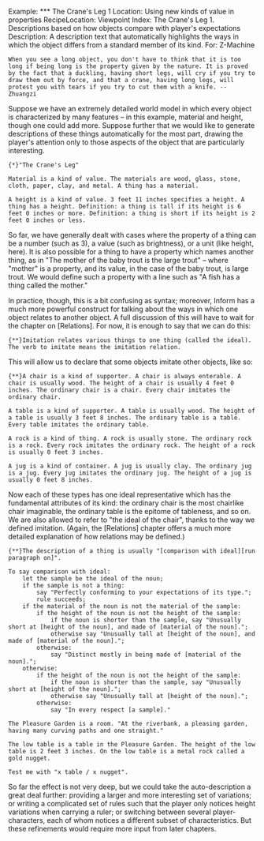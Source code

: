 Example: *** The Crane's Leg 1
Location: Using new kinds of value in properties
RecipeLocation: Viewpoint
Index: The Crane's Leg 1. Descriptions based on how objects compare with player's expectations
Description: A description text that automatically highlights the ways in which the object differs from a standard member of its kind.
For: Z-Machine

  

``` inform7
When you see a long object, you don't have to think that it is too long if being long is the property given by the nature. It is proved by the fact that a duckling, having short legs, will cry if you try to draw them out by force, and that a crane, having long legs, will protest you with tears if you try to cut them with a knife. -- Zhuangzi
```

  
Suppose we have an extremely detailed world model in which every object is characterized by many features – in this example, material and height, though one could add more. Suppose further that we would like to generate descriptions of these things automatically for the most part, drawing the player's attention only to those aspects of the object that are particularly interesting.

  

``` inform7
{*}"The Crane's Leg"

Material is a kind of value. The materials are wood, glass, stone, cloth, paper, clay, and metal. A thing has a material.

A height is a kind of value. 3 feet 11 inches specifies a height. A thing has a height. Definition: a thing is tall if its height is 6 feet 0 inches or more. Definition: a thing is short if its height is 2 feet 0 inches or less.
```

  
So far, we have generally dealt with cases where the property of a thing can be a number (such as 3), a value (such as brightness), or a unit (like height, here). It is also possible for a thing to have a property which names another thing, as in "The mother of the baby trout is the large trout" – where "mother" is a property, and its value, in the case of the baby trout, is large trout. We would define such a property with a line such as "A fish has a thing called the mother."

  
In practice, though, this is a bit confusing as syntax; moreover, Inform has a much more powerful construct for talking about the ways in which one object relates to another object. A full discussion of this will have to wait for the chapter on [Relations]. For now, it is enough to say that we can do this:

  

``` inform7
{**}Imitation relates various things to one thing (called the ideal). The verb to imitate means the imitation relation.
```

  
This will allow us to declare that some objects imitate other objects, like so:

  

``` inform7
{**}A chair is a kind of supporter. A chair is always enterable. A chair is usually wood. The height of a chair is usually 4 feet 0 inches. The ordinary chair is a chair. Every chair imitates the ordinary chair.

A table is a kind of supporter. A table is usually wood. The height of a table is usually 3 feet 8 inches. The ordinary table is a table. Every table imitates the ordinary table.

A rock is a kind of thing. A rock is usually stone. The ordinary rock is a rock. Every rock imitates the ordinary rock. The height of a rock is usually 0 feet 3 inches.

A jug is a kind of container. A jug is usually clay. The ordinary jug is a jug. Every jug imitates the ordinary jug. The height of a jug is usually 0 feet 8 inches.
```

  
Now each of these types has one ideal representative which has the fundamental attributes of its kind: the ordinary chair is the most chairlike chair imaginable, the ordinary table is the epitome of tableness, and so on. We are also allowed to refer to "the ideal of the chair", thanks to the way we defined imitation. (Again, the [Relations] chapter offers a much more detailed explanation of how relations may be defined.)

  

``` inform7
{**}The description of a thing is usually "[comparison with ideal][run paragraph on]".

To say comparison with ideal:
	let the sample be the ideal of the noun;
	if the sample is not a thing:
		say "Perfectly conforming to your expectations of its type.";
		rule succeeds;
	if the material of the noun is not the material of the sample:
		if the height of the noun is not the height of the sample:
			if the noun is shorter than the sample, say "Unusually short at [height of the noun], and made of [material of the noun].";
			otherwise say "Unusually tall at [height of the noun], and made of [material of the noun].";
		otherwise:
			say "Distinct mostly in being made of [material of the noun].";
	otherwise:
		if the height of the noun is not the height of the sample:
			if the noun is shorter than the sample, say "Unusually short at [height of the noun].";
			otherwise say "Unusually tall at [height of the noun].";
		otherwise:
			say "In every respect [a sample]."

The Pleasure Garden is a room. "At the riverbank, a pleasing garden, having many curving paths and one straight."

The low table is a table in the Pleasure Garden. The height of the low table is 2 feet 3 inches. On the low table is a metal rock called a gold nugget.

Test me with "x table / x nugget".
```

  
So far the effect is not very deep, but we could take the auto-description a great deal further: providing a larger and more interesting set of variations; or writing a complicated set of rules such that the player only notices height variations when carrying a ruler; or switching between several player-characters, each of whom notices a different subset of characteristics. But these refinements would require more input from later chapters.

